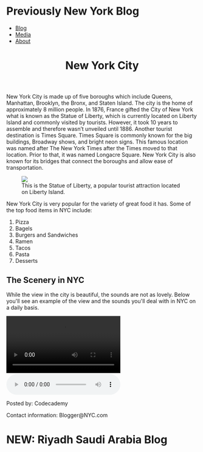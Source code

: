 # Previously New York Blog
  <body>
    <nav>
      <ul>
        <li><a href="">Blog</a></li>
        <li><a href="">Media</a></li>
        <li><a href="">About</a></li>
      </ul>
    </nav>
    <header><h1>New York City</h1></header>
    <main>
      <section id="blog">
        <article>
          <p>
            New York City is made up of five boroughs which include Queens,
            Manhattan, Brooklyn, the Bronx, and Staten Island. The city is the
            home of approximately 8 million people. In 1876, France gifted the
            City of New York what is known as the Statue of Liberty, which is
            currently located on Liberty Island and commonly visited by
            tourists. However, it took 10 years to assemble and therefore wasn’t
            unveiled until 1886. Another tourist destination is Times Square.
            Times Square is commonly known for the big buildings, Broadway
            shows, and bright neon signs. This famous location was named after
            The New York Times after the Times moved to that location. Prior to
            that, it was named Longacre Square. New York City is also known for
            its bridges that connect the boroughs and allow ease of
            transportation.
          </p>
        </article>
      </section>
      <figure>
        <img
          src="https://content.codecademy.com/courses/Semantic%20HTML/statue-of-liberty.jpeg"
        />
        <figcaption>
          This is the Statue of Liberty, a popular tourist attraction located on
          Liberty Island.
        </figcaption>
      </figure>
      <aside>
        <p>
          New York City is very popular for the variety of great food it has.
          Some of the top food items in NYC include:
        </p>
        <ol>
          <li>Pizza</li>
          <li>Bagels</li>
          <li>Burgers and Sandwiches</li>
          <li>Ramen</li>
          <li>Tacos</li>
          <li>Pasta</li>
          <li>Desserts</li>
        </ol>
      </aside>
      <section id="media">
        <article>
          <h2>The Scenery in NYC</h2>
          <p>
            While the view in the city is beautiful, the sounds are not as
            lovely. Below you'll see an example of the view and the sounds
            you'll deal with in NYC on a daily basis.
          </p>
        </article>
        <video
          src="https://content.codecademy.com/courses/Semantic%20HTML/nyc-skyline-timelapse.mp4"
          controls
        >
          Video not supported
        </video>
        <embed
          src="https://content.codecademy.com/courses/Semantic%20HTML/nyc-skyline.jpeg"
        />
        <audio
          src="https://content.codecademy.com/courses/Semantic%20HTML/nyc-sounds.mov"
          controls
        ></audio>
      </section>
    </main>
    <footer>
      <p>Posted by: Codecademy</p>
      <p>Contact information: Blogger@NYC.com</p>
    </footer>
  </body>
 
 # NEW: Riyadh Saudi Arabia Blog
